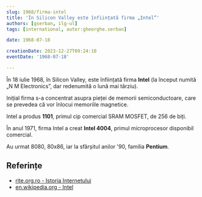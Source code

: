 ```yaml
---
slug: 1968/firma-intel
title: 'În Silicon Valley este înființată firma „Intel”'
authors: [gserban, ilg-ul]
tags: [international, autor:gheorghe.serban]

date: 1968-07-18

creationDate: 2023-12-27T09:24:10
eventDate: '1968-07-18'

---
```


În 18 iulie 1968, în Silicon Valley, este înființată firma **Intel** (la început
numită „N M Electronics”, dar redenumită o lună mai târziu).

<!-- truncate -->

Inițial firma s-a concentrat asupra pieței de memorii semiconductoare,
care se prevedea că vor înlocui memoriile magnetice.

Intel a produs **1101**, primul cip comercial SRAM MOSFET, de 256 de biți.

În anul 1971, firma Intel a creat **Intel 4004**, primul microprocesor
disponibil comercial.

Au urmat 8080, 80x86, iar la sfârșitul anilor '90, familia **Pentium**.

## Referințe

- [rite.org.ro - Istoria Internetului](https://rite.org.ro/istoria-internetului/)
- [en.wikipedia.org - Intel](https://en.wikipedia.org/wiki/Intel)
